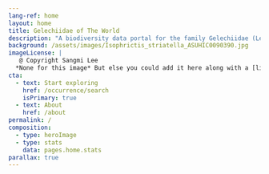 ```yaml
---
lang-ref: home
layout: home
title: Gelechiidae of The World
description: "A biodiversity data portal for the family Gelechiidae (Lepidoptera) in the world" 
background: /assets/images/Isophrictis_striatella_ASUHIC0090390.jpg
imageLicense: |
   @ Copyright Sangmi Lee 
  *None for this image* But else you could add it here along with a [link perhaps](https://www.gbif.org/occurrence/2542961803)
cta:
  - text: Start exploring
    href: /occurrence/search
    isPrimary: true
  - text: About
    href: /about
permalink: /
composition:
  - type: heroImage
  - type: stats
    data: pages.home.stats
parallax: true
---
```

